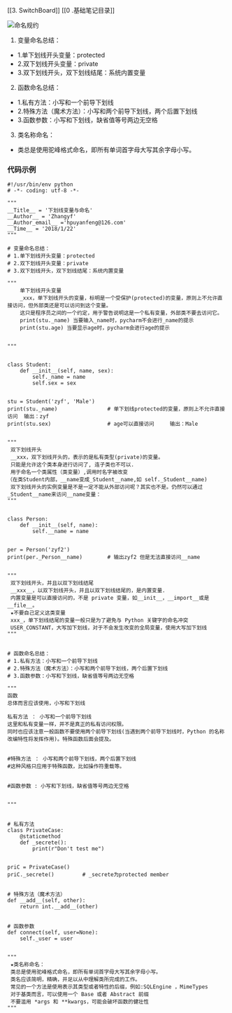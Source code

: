 [[3. SwitchBoard]]
[[0 .基础笔记目录]]

![命名规约](https://img-blog.csdn.net/20180122142356120?watermark/2/text/aHR0cDovL2Jsb2cuY3Nkbi5uZXQvZmVpa29uMg==/font/5a6L5L2T/fontsize/400/fill/I0JBQkFCMA==/dissolve/70/gravity/SouthEast)
1. 变量命名总结：
- 1.单下划线开头变量：protected
- 2.双下划线开头变量：private
- 3.双下划线开头，双下划线结尾：系统内置变量
2. 函数命名总结：
- 1.私有方法：小写和一个前导下划线
- 2.特殊方法（魔术方法）：小写和两个前导下划线，两个后置下划线
- 3.函数参数：小写和下划线，缺省值等号两边无空格
3. 类名称命名：
- 类总是使用驼峰格式命名，即所有单词首字母大写其余字母小写。

### 代码示例

```
#!/usr/bin/env python
# -*- coding: utf-8 -*-

"""
__Title__ = '下划线变量与命名'
__Author__ = 'Zhangyf'
__Author_email__ ='hpuyanfeng@126.com'
__Time__ = '2018/1/22'
"""

# 变量命名总结：
# 1.单下划线开头变量：protected
# 2.双下划线开头变量：private
# 3.双下划线开头，双下划线结尾：系统内置变量

"""
    单下划线开头变量
    _xxx，单下划线开头的变量，标明是一个受保护(protected)的变量，原则上不允许直接访问，但外部类还是可以访问到这个变量。
    这只是程序员之间的一个约定，用于警告说明这是一个私有变量，外部类不要去访问它。
    print(stu._name) 当要输入_name时，pycharm不会进行_name的提示
    print(stu.age) 当要显示age时，pycharm会进行age的提示


"""


class Student:
    def __init__(self, name, sex):
        self._name = name
        self.sex = sex


stu = Student('zyf', 'Male')
print(stu._name)                # 单下划线protected的变量，原则上不允许直接访问  输出：zyf
print(stu.sex)                  # age可以直接访问     输出：Male


"""
 双下划线开头
 __xxx，双下划线开头的，表示的是私有类型(private)的变量。
 只能是允许这个类本身进行访问了, 连子类也不可以.
 用于命名一个类属性（类变量）,调用时名字被改变
（在类Student内部，__name变成_Student__name,如 self._Student__name)
 双下划线开头的实例变量是不是一定不能从外部访问呢？其实也不是。仍然可以通过_Student__name来访问__name变量：
"""


class Person:
    def __init__(self, name):
        self.__name = name


per = Person('zyf2')
print(per._Person__name)        # 输出zyf2 但是无法直接访问__name


"""
 双下划线开头，并且以双下划线结尾
 __xxx__，以双下划线开头，并且以双下划线结尾的，是内置变量.
 内置变量是可以直接访问的，不是 private 变量，如__init__，__import__或是__file__。
 ★不要自己定义这类变量
 xxx_，单下划线结尾的变量一般只是为了避免与 Python 关键字的命名冲突
 USER_CONSTANT，大写加下划线，对于不会发生改变的全局变量，使用大写加下划线
"""


# 函数命名总结：
# 1.私有方法：小写和一个前导下划线
# 2.特殊方法（魔术方法）：小写和两个前导下划线，两个后置下划线
# 3.函数参数：小写和下划线，缺省值等号两边无空格

"""
函数
总体而言应该使用，小写和下划线

私有方法 ： 小写和一个前导下划线
这里和私有变量一样，并不是真正的私有访问权限。
同时也应该注意一般函数不要使用两个前导下划线(当遇到两个前导下划线时，Python 的名称改编特性将发挥作用)。特殊函数后面会提及。


#特殊方法 ： 小写和两个前导下划线，两个后置下划线
#这种风格只应用于特殊函数，比如操作符重载等。


#函数参数 : 小写和下划线，缺省值等号两边无空格


"""


# 私有方法
class PrivateCase:
    @staticmethod
    def _secrete():
        print(r"Don't test me")


priC = PrivateCase()
priC._secrete()         # _secrete为protected member


# 特殊方法（魔术方法）
def __add__(self, other):
    return int.__add__(other)


# 函数参数
def connect(self, user=None):
    self._user = user


"""
 ★类名称命名：
 类总是使用驼峰格式命名，即所有单词首字母大写其余字母小写。
 类名应该简明，精确，并足以从中理解类所完成的工作。
 常见的一个方法是使用表示其类型或者特性的后缀，例如:SQLEngine ，MimeTypes
 对于基类而言，可以使用一个 Base 或者 Abstract 前缀
 不要滥用 *args 和 **kwargs，可能会破坏函数的健壮性
"""
```
